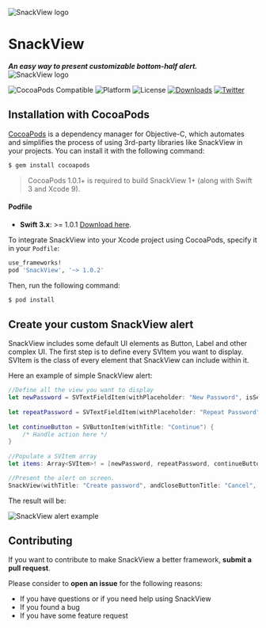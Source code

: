 ![SnackView logo](http://www.lucacasula.it/SnackViewLogo.svg)

# SnackView
***An easy way to present customizable bottom-half alert.***
![SnackView logo](http://www.lucacasula.it/Preview.gif)

![CocoaPods Compatible](https://img.shields.io/cocoapods/v/SnackView.svg)
![Platform](https://img.shields.io/cocoapods/p/SnackView.svg?style=flat)
![License](https://img.shields.io/cocoapods/l/SnackView.svg?style=flat)
[![Downloads](https://img.shields.io/cocoapods/dt/SnackView.svg)](https://cocoapods.org/pods/SnackView)
[![Twitter](https://img.shields.io/badge/twitter-@lucacasula91-green.svg?style=flat)](http://twitter.com/lucacasula91)


## Installation with CocoaPods

[CocoaPods](http://cocoapods.org) is a dependency manager for Objective-C, which automates and simplifies the process of using 3rd-party libraries like SnackView in your projects. You can install it with the following command:

```bash
$ gem install cocoapods
```

> CocoaPods 1.0.1+ is required to build SnackView 1+ (along with Swift 3 and Xcode 9).

#### Podfile

- **Swift 3.x**: >= 1.0.1 [Download here](https://github.com/lucacasula91/SnackView/releases/tag/1.0.2).


To integrate SnackView into your Xcode project using CocoaPods, specify it in your `Podfile`:

```ruby
use_frameworks!
pod 'SnackView', '~> 1.0.2'
```


Then, run the following command:

```bash
$ pod install
```


## Create your custom SnackView alert
SnackView includes some default UI elements as Button, Label and other complex UI.
The first step is to define every SVItem you want to display. SVItem is the class of every element that SnackView can include within it.

Here an example of simple SnackView alert:

```swift
//Define all the view you want to display
let newPassword = SVTextFieldItem(withPlaceholder: "New Password", isSecureField: true)
        
let repeatPassword = SVTextFieldItem(withPlaceholder: "Repeat Password", isSecureField: true)
        
let continueButton = SVButtonItem(withTitle: "Continue") {
    /* Handle action here */
}
        
//Populate a SVItem array
let items: Array<SVItem>! = [newPassword, repeatPassword, continueButton]

//Present the alert on screen.
SnackView(withTitle: "Create password", andCloseButtonTitle: "Cancel", andItems: items).show()
```

The result will be:

![SnackView alert example](http://www.lucacasula.it/AlertExample.jpg)

## Contributing
If you want to contribute to make SnackView a better framework, **submit a pull request**.

Please consider to **open an issue** for the following reasons:
* If you have questions or if you need help using SnackView
* If you found a bug
* If you have some feature request
